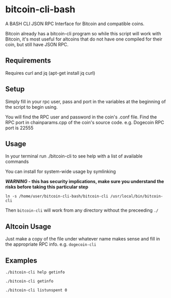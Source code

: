 # bitcoin-cli-bash

A BASH CLI JSON RPC Interface for Bitcoin and compatible coins.

Bitcoin already has a bitcoin-cli program so while this script will work with Bitcoin, it's most useful for altcoins that do not have one compiled for their coin, but still have JSON RPC.

## Requirements

Requires curl and jq (apt-get install jq curl)

## Setup

Simply fill in your rpc user, pass and port in the variables at the beginning of the script to begin using. 

You will find the RPC user and password in the coin's .conf file. Find the RPC port in chainparams.cpp of the coin's source code. e.g. Dogecoin RPC port is 22555

## Usage

In your terminal run ./bitcoin-cli to see help with a list of available commands

You can install for system-wide usage by symlinking 

**_WARNING_ - this has security implications, make sure you understand the risks before taking this particular step**
```
ln -s /home/user/bitcoin-cli-bash/bitcoin-cli /usr/local/bin/bitcoin-cli
```

Then `bitcoin-cli` will work from any directory without the preceeding `./`

## Altcoin Usage

Just make a copy of the file under whatever name makes sense and fill in the appropriate RPC info. e.g. `dogecoin-cli` 

## Examples

```
./bitcoin-cli help getinfo
```

```
./bitcoin-cli getinfo
```

```
./bitcoin-cli listunspent 0
```

